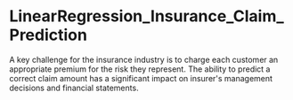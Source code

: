 # LinearRegression_Insurance_Claim_Prediction
A key challenge for the insurance industry is to charge each customer an appropriate premium for the risk they represent. The ability to predict a correct claim amount has a significant impact on insurer's management decisions and financial statements.

